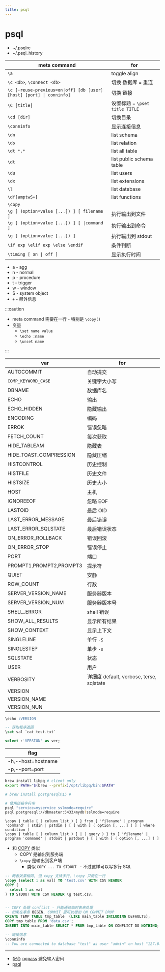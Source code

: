 ```yaml
---
title: psql
---
```


# psql

- ~/.psqlrc
- ~/.psql_history

| meta command                                                         | for                            |
| -------------------------------------------------------------------- | ------------------------------ |
| `\a`                                                                 | toggle align                   |
| `\c <db>`, `\connect <db>`                                           | 切换 数据库 = 重连             |
| `\c [-reuse-previous=on\|off] [db [user] [host] [port] \| conninfo]` | 切换 链接                      |
| `\C [title]`                                                         | 设置标题 = `\pset title TITLE` |
| `\cd [dir]`                                                          | 切换目录                       |
| `\conninfo`                                                          | 显示连接信息                   |
| `\dn`                                                                | list schema                    |
| `\ds`                                                                | list relation                  |
| `\dt *.*`                                                            | list all table                 |
| `\dt`                                                                | list public schema table       |
| `\du`                                                                | list users                     |
| `\dx`                                                                | list extensions                |
| `\l`                                                                 | list database                  |
| `\df[amptwS+]`                                                       | list functions                 |
| `\copy`                                                              |
| `\g [ (option=value [...]) ] [ filename ]`                           | 执行输出到文件                 |
| `\g [ (option=value [...]) ] [ \|command ]`                          | 执行输出到命令                 |
| `\g [ (option=value [...]) ]`                                        | 执行输出到 stdout              |
| `\if exp \elif exp \else \endif`                                     | 条件判断                       |
| `\timing [ on \| off ]`                                              | 显示执行时间                   |

- a - agg
- n - normal
- p - procedure
- t - trigger
- w - window
- S - system object
- `+` - 额外信息

:::caution

- meta command 需要在一行 - 特别是 `\copy()`
- 变量
  - `\set name value`
  - `\echo :name`
  - `\unset name`

:::

| var                     | for                                      |
| ----------------------- | ---------------------------------------- |
| AUTOCOMMIT              | 自动提交                                 |
| `COMP_KEYWORD_CASE`     | 关键字大小写                             |
| DBNAME                  | 数据库名                                 |
| ECHO                    | 输出                                     |
| ECHO_HIDDEN             | 隐藏输出                                 |
| ENCODING                | 编码                                     |
| ERROK                   | 错误忽略                                 |
| FETCH_COUNT             | 每次获取                                 |
| HIDE_TABLEAM            | 隐藏表                                   |
| HIDE_TOAST_COMPRESSION  | 隐藏压缩                                 |
| HISTCONTROL             | 历史控制                                 |
| HISTFILE                | 历史文件                                 |
| HISTSIZE                | 历史大小                                 |
| HOST                    | 主机                                     |
| IGNOREEOF               | 忽略 EOF                                 |
| LASTOID                 | 最后 OID                                 |
| LAST_ERROR_MESSAGE      | 最后错误                                 |
| LAST_ERROR_SQLSTATE     | 最后错误状态                             |
| ON_ERROR_ROLLBACK       | 错误回滚                                 |
| ON_ERROR_STOP           | 错误停止                                 |
| PORT                    | 端口                                     |
| PROMPT1,PROMPT2,PROMPT3 | 提示符                                   |
| QUIET                   | 安静                                     |
| ROW_COUNT               | 行数                                     |
| SERVER_VERSION_NAME     | 服务器版本                               |
| SERVER_VERSION_NUM      | 服务器版本号                             |
| SHELL_ERROR             | shell 错误                               |
| SHOW_ALL_RESULTS        | 显示所有结果                             |
| SHOW_CONTEXT            | 显示上下文                               |
| SINGLELINE              | 单行 `-S`                                |
| SINGLESTEP              | 单步 `-s`                                |
| SQLSTATE                | 状态                                     |
| USER                    | 用户                                     |
| VERBOSITY               | 详细度 default, verbose, terse, sqlstate |
| VERSION                 |
| VERSION_NAME            |
| VERSION_NUN             |

```sql
\echo :VERSION

-- 获取程序返回
\set val `cat test.txt`

select :'VERSION' as ver;
```

| flag               |
| ------------------ |
| -h,--host=hostname |
| -p,--port=port     |

```bash
brew install libpq # client only
export PATH="$(brew --prefix)/opt/libpq/bin:$PATH"

# brew install postgresql@15 #

# 使用链接字符串
psql "service=myservice sslmode=require"
psql postgresql://dbmaster:5433/mydb?sslmode=require
```

```
\copy { table [ ( column_list ) ] } from { 'filename' | program 'command' | stdin | pstdin } [ [ with ] ( option [, ...] ) ] [ where condition ]
\copy { table [ ( column_list ) ] | ( query ) } to { 'filename' | program 'command' | stdout | pstdout } [ [ with ] ( option [, ...] ) ]
```

- 和 [COPY](https://www.postgresql.org/docs/current/sql-copy.html) 类似
  - COPY 是输出到服务端
  - `\copy` 是输出到客户端
    - 类似 `COPY ... TO STDOUT ` - 不过这样可以写多行 SQL

```sql
-- 两者效果相同, 但 copy 支持多行, \copy 只能在一行
\copy (select 1 as val) TO 'test.csv' WITH CSV HEADER
COPY (
  select 1 as val
) TO STDOUT WITH CSV HEADER \g test.csv;


-- COPY 处理 conflict - 只能通过临时表来处理
-- 如果在事务 BEGIN, COMMIT 里可以增加 ON COMMIT DROP
CREATE TEMP TABLE tmp_table  (LIKE main_table INCLUDING DEFAULTS);
COPY tmp_table FROM 'data.csv';
INSERT INTO main_table SELECT * FROM tmp_table ON CONFLICT DO NOTHING;

-- 链接信息
\conninfo
-- You are connected to database "test" as user "admin" on host "127.0.0.1" at port "5432".
```

---

- 配合 [pgpass](./pgpass.md) 避免输入密码
- [psql](https://www.postgresql.org/docs/current/app-psql.html)
